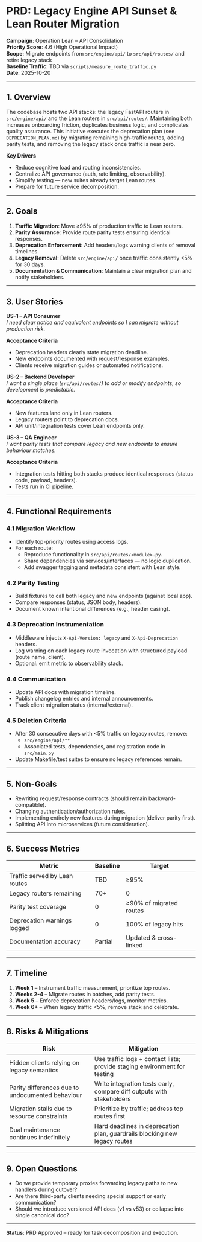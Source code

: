 # PRD: Legacy Engine API Sunset & Lean Router Migration

**Campaign**: Operation Lean – API Consolidation  
**Priority Score**: 4.6 (High Operational Impact)  
**Scope**: Migrate endpoints from `src/engine/api/` to `src/api/routes/` and retire legacy stack  
**Baseline Traffic**: TBD via `scripts/measure_route_traffic.py`  
**Date**: 2025-10-20

---

## 1. Overview

The codebase hosts two API stacks: the legacy FastAPI routers in `src/engine/api/` and the Lean routers in `src/api/routes/`. Maintaining both increases onboarding friction, duplicates business logic, and complicates quality assurance. This initiative executes the deprecation plan (see `DEPRECATION_PLAN.md`) by migrating remaining high-traffic routes, adding parity tests, and removing the legacy stack once traffic is near zero.

**Key Drivers**
- Reduce cognitive load and routing inconsistencies.
- Centralize API governance (auth, rate limiting, observability).
- Simplify testing — new suites already target Lean routes.
- Prepare for future service decomposition.

---

## 2. Goals

1. **Traffic Migration**: Move ≥95% of production traffic to Lean routers.  
2. **Parity Assurance**: Provide route parity tests ensuring identical responses.  
3. **Deprecation Enforcement**: Add headers/logs warning clients of removal timelines.  
4. **Legacy Removal**: Delete `src/engine/api/` once traffic consistently <5% for 30 days.  
5. **Documentation & Communication**: Maintain a clear migration plan and notify stakeholders.

---

## 3. User Stories

**US-1 – API Consumer**  
*I need clear notice and equivalent endpoints so I can migrate without production risk.*

**Acceptance Criteria**
- Deprecation headers clearly state migration deadline.
- New endpoints documented with request/response examples.
- Clients receive migration guides or automated notifications.

**US-2 – Backend Developer**  
*I want a single place (`src/api/routes/`) to add or modify endpoints, so development is predictable.*

**Acceptance Criteria**
- New features land only in Lean routers.
- Legacy routers point to deprecation docs.
- API unit/integration tests cover Lean endpoints only.

**US-3 – QA Engineer**  
*I want parity tests that compare legacy and new endpoints to ensure behaviour matches.*

**Acceptance Criteria**
- Integration tests hitting both stacks produce identical responses (status code, payload, headers).
- Tests run in CI pipeline.

---

## 4. Functional Requirements

### 4.1 Migration Workflow
- Identify top-priority routes using access logs.
- For each route:
  - Reproduce functionality in `src/api/routes/<module>.py`.
  - Share dependencies via services/interfaces — no logic duplication.
  - Add swagger tagging and metadata consistent with Lean style.

### 4.2 Parity Testing
- Build fixtures to call both legacy and new endpoints (against local app).
- Compare responses (status, JSON body, headers).  
- Document known intentional differences (e.g., header casing).

### 4.3 Deprecation Instrumentation
- Middleware injects `X-Api-Version: legacy` and `X-Api-Deprecation` headers.
- Log warning on each legacy route invocation with structured payload (route name, client).
- Optional: emit metric to observability stack.

### 4.4 Communication
- Update API docs with migration timeline.
- Publish changelog entries and internal announcements.
- Track client migration status (internal/external).

### 4.5 Deletion Criteria
- After 30 consecutive days with <5% traffic on legacy routes, remove:
  - `src/engine/api/**`
  - Associated tests, dependencies, and registration code in `src/main.py`
- Update Makefile/test suites to ensure no legacy references remain.

---

## 5. Non-Goals
- Rewriting request/response contracts (should remain backward-compatible).
- Changing authentication/authorization rules.
- Implementing entirely new features during migration (deliver parity first).
- Splitting API into microservices (future consideration).

---

## 6. Success Metrics

| Metric | Baseline | Target |
|--------|----------|--------|
| Traffic served by Lean routes | TBD | ≥95% |
| Legacy routers remaining | 70+ | 0 |
| Parity test coverage | 0 | ≥90% of migrated routes |
| Deprecation warnings logged | 0 | 100% of legacy hits |
| Documentation accuracy | Partial | Updated & cross-linked |

---

## 7. Timeline

1. **Week 1** – Instrument traffic measurement, prioritize top routes.  
2. **Weeks 2-4** – Migrate routes in batches, add parity tests.  
3. **Week 5** – Enforce deprecation headers/logs, monitor metrics.  
4. **Week 6+** – When legacy traffic <5%, remove stack and celebrate.

---

## 8. Risks & Mitigations

| Risk | Mitigation |
|------|------------|
| Hidden clients relying on legacy semantics | Use traffic logs + contact lists; provide staging environment for testing |
| Parity differences due to undocumented behaviour | Write integration tests early, compare diff outputs with stakeholders |
| Migration stalls due to resource constraints | Prioritize by traffic; address top routes first |
| Dual maintenance continues indefinitely | Hard deadlines in deprecation plan, guardrails blocking new legacy routes |

---

## 9. Open Questions
- Do we provide temporary proxies forwarding legacy paths to new handlers during cutover?
- Are there third-party clients needing special support or early communication?
- Should we introduce versioned API docs (v1 vs v53) or collapse into single canonical doc?

---

**Status**: PRD Approved – ready for task decomposition and execution.
